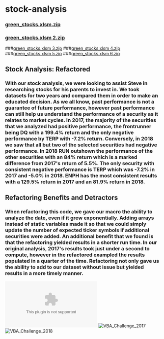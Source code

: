 # stock-analysis
### [green_stocks.xlsm.zip](https://github.com/bhewett4/stock-analysis/files/7811383/green_stocks.xlsm.zip)
### [green_stocks.xlsm 2.zip](https://github.com/bhewett4/stock-analysis/files/7811618/green_stocks.xlsm.2.zip)
###[green_stocks.xlsm 3.zip](https://github.com/bhewett4/stock-analysis/files/7819531/green_stocks.xlsm.3.zip)
###[green_stocks.xlsm 4.zip](https://github.com/bhewett4/stock-analysis/files/7842898/green_stocks.xlsm.4.zip)
###[green_stocks.xlsm 5.zip](https://github.com/bhewett4/stock-analysis/files/7846948/green_stocks.xlsm.5.zip)
###[green_stocks.xlsm 6.zip](https://github.com/bhewett4/stock-analysis/files/7850864/green_stocks.xlsm.6.zip)
## Stock Analysis: Refactored
### With our stock analysis, we were looking to assist Steve in researching stocks for his parents to invest in. We took datasets for two years and compared them in order to make an educated decision. As we all know, past performance is not a guarantee of future performance, however past performance can still help us understand the performance of a security as it relates to market cycles. In 2017, the majority of the securities that we analyzed had positive performance, the frontrunner being DQ with a 199.4% return and the only negative performance by TERP with -7.2% return. Conversely, in 2018 we saw that all but two of the selected securities had negative performance. In 2018 RUN outshown the performance of the other securities with an 84% return which is a marked difference from 2017's return of 5.5%. The only security with consistent negative performance is TERP which was -7.2% in 2017 and -5.0% in 2018. ENPH has the most consistent results with a 129.5% return in 2017 and an 81.9% return in 2018.
## Refactoring Benefits and Detractors
### When refactoring this code, we gave our macro the ability to analyze the date, even if it grew exponentially. Adding arrays instead of static variables made it so that we could simply update the number of expected ticker symbols if additional securities were added. An additional benefit that we found is that the refactoring yielded results in a shorter run time. In our original analysis, 2017's results took just under a second to compute, however in the refactored exampled the results populated in a quarter of the time. Refactoring not only gave us the ability to add to our dataset without issue but yielded results in a more timely manner.
![VBA_Challenge.xlsm.zip](https://github.com/bhewett4/stock-analysis/files/7878302/VBA_Challenge.xlsm.zip)
![VBA_Challenge_2017](https://user-images.githubusercontent.com/96206626/149684595-80e6ab52-0bc1-4e8b-85af-56ae52f596f4.png)
![VBA_Challenge_2018](https://user-images.githubusercontent.com/96206626/149684597-f489a3e2-8260-48db-b8b3-fb586e6eddde.png)
